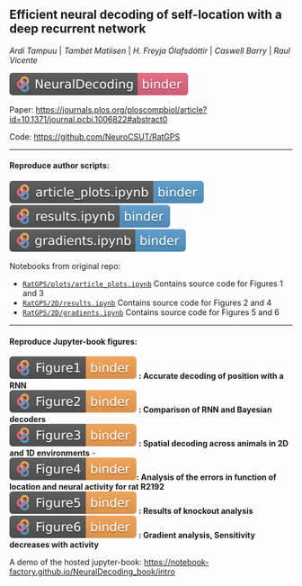 ## Efficient neural decoding of self-location with a deep recurrent network
*Ardi Tampuu* | *Tambet Matiisen* | *H. Freyja Ólafsdóttir* | *Caswell Barry* | *Raul Vicente* <br> 

[![Binder](https://github.com/zelenkastiot/binder_badges/blob/master/badges/NeuralDecoding-binder.svg)](https://mybinder.org/v2/gh/Notebook-Factory/NeuralDecoding_book/master)


Paper: https://journals.plos.org/ploscompbiol/article?id=10.1371/journal.pcbi.1006822#abstract0


Code: https://github.com/NeuroCSUT/RatGPS

***
#### Reproduce author scripts:

[![Binder](https://github.com/zelenkastiot/binder_badges/blob/master/badges/article__plots-binder.svg)](https://mybinder.org/v2/gh/Notebook-Factory/NeuralDecoding_book/master?filepath=content%2F03%2Fsubsection%2F01-03%2Farticle_plots.ipynb)
[![Binder](https://github.com/zelenkastiot/binder_badges/blob/master/badges/results-binder.svg)](https://mybinder.org/v2/gh/Notebook-Factory/NeuralDecoding_book/master?filepath=content%2F03%2Fsubsection%2F02-04-05%2Fresults.ipynb)
[![Binder](https://github.com/zelenkastiot/binder_badges/blob/master/badges/gradients-binder.svg)](https://mybinder.org/v2/gh/Notebook-Factory/NeuralDecoding_book/master?filepath=content%2F03%2Fsubsection%2F02-04-05%2Fgradients.ipynb)

Notebooks from original repo: 
- [``RatGPS/plots/article_plots.ipynb``](https://github.com/NeuroCSUT/RatGPS/blob/master/plots/article_plots.ipynb) Contains source code for Figures 1 and 3  
- [``RatGPS/2D/results.ipynb``](https://github.com/NeuroCSUT/RatGPS/blob/master/2D/results.ipynb) Contains source code for Figures 2 and 4 
- [``RatGPS/2D/gradients.ipynb``](https://github.com/NeuroCSUT/RatGPS/blob/master/2D/gradients.ipynb) Contains source code for Figures 5 and 6

***
#### Reproduce Jupyter-book figures:

[![Binder](https://github.com/zelenkastiot/binder_badges/blob/master/badges/Figure1-binder.svg)](https://mybinder.org/v2/gh/Notebook-Factory/NeuralDecoding_book/master?filepath=content%2F03%2Fsubsection%2F01-03%2Fsos_notebook1.ipynb) **: Accurate decoding of position with a RNN** <br> 
[![Binder](https://github.com/zelenkastiot/binder_badges/blob/master/badges/Figure2-binder.svg)](https://mybinder.org/v2/gh/Notebook-Factory/NeuralDecoding_book/master?filepath=content%2F03%2Fsubsection%2F02-04-05%2Fsos_notebook2.ipynb) **: Comparison of RNN and Bayesian decoders** <br> 
[![Binder](https://github.com/zelenkastiot/binder_badges/blob/master/badges/Figure3-binder.svg)](https://mybinder.org/v2/gh/Notebook-Factory/NeuralDecoding_book/master?filepath=content%2F03%2Fsubsection%2F01-03%2Fsos_notebook3.ipynb) **: Spatial decoding across animals in 2D and 1D environments** -  <br> 
[![Binder](https://github.com/zelenkastiot/binder_badges/blob/master/badges/Figure4-binder.svg)](https://mybinder.org/v2/gh/Notebook-Factory/NeuralDecoding_book/master?filepath=content%2F03%2Fsubsection%2F02-04-05%2Fsos_notebook4.ipynb)**: Analysis of the errors in function of location and neural activity for rat R2192** <br> 
[![Binder](https://github.com/zelenkastiot/binder_badges/blob/master/badges/Figure5-binder.svg)](https://mybinder.org/v2/gh/Notebook-Factory/NeuralDecoding_book/master?filepath=content%2F03%2Fsubsection%2F02-04-05%2Fsos_notebook5.ipynb) **: Results of knockout analysis**  
[![Binder](https://github.com/zelenkastiot/binder_badges/blob/master/badges/Figure6-binder.svg)](https://mybinder.org/v2/gh/Notebook-Factory/NeuralDecoding_book/master?filepath=content%2F03%2Fsubsection%2F02-04-05%2Fsos_notebook6.ipynb) **: Gradient analysis, Sensitivity decreases with activity** 

A demo of the hosted jupyter-book: https://notebook-factory.github.io/NeuralDecoding_book/intro

